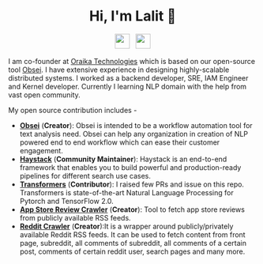<h1 align="center">Hi, I'm Lalit 👋</h1>
<p align='center'>
<a href="https://twitter.com/PagariaLalit"><img height="30" src="https://github.com/WaylonWalker/WaylonWalker/blob/main/icon/twitter.png?raw=true"></a>&nbsp;&nbsp;
<a href="https://www.linkedin.com/in/lalitpagaria/"><img height="30" src="https://github.com/WaylonWalker/WaylonWalker/blob/main/icon/linkedin.png?raw=true"></a>
</p>

I am co-founder at [Oraika Technologies](https://www.oraika.com) which is based on our open-source tool [Obsei](https://github.com/lalitpagaria/obsei). I have extensive experience in designing highly-scalable distributed systems. I worked as a backend developer, SRE, IAM Engineer and Kernel developer. Currently I learning NLP domain with the help from vast open community.


My open source contribution includes -
- [**Obsei**](https://github.com/lalitpagaria/obsei) (**Creator**): Obsei is intended to be a workflow automation tool for text analysis need. Obsei can help any organization in creation of NLP powered end to end workflow which can ease their customer engagement.
- [**Haystack**](https://github.com/deepset-ai/haystack) (**Community Maintainer**): Haystack is an end-to-end framework that enables you to build powerful and production-ready pipelines for different search use cases.
- [**Transformers**](https://github.com/huggingface/transformers) (**Contributor**): I raised few PRs and issue on this repo. Transformers is state-of-the-art Natural Language Processing for Pytorch and TensorFlow 2.0.
- [**App Store Review Crawler**](https://github.com/lalitpagaria/app_store_reviews_reader) (**Creator**): Tool to fetch app store reviews from publicly available RSS feeds.
- [**Reddit Crawler**](https://github.com/lalitpagaria/reddit-rss-reader) (**Creator**):It is a wrapper around publicly/privately available Reddit RSS feeds. It can be used to fetch content from front page, subreddit, all comments of subreddit, all comments of a certain post, comments of certain reddit user, search pages and many more.
